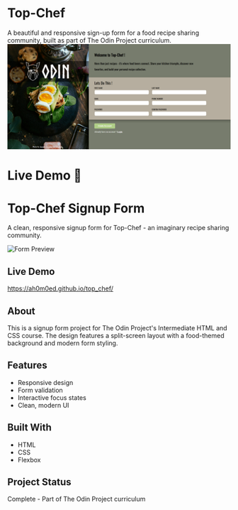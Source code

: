 # Top-Chef
A beautiful and responsive sign-up form for a food recipe sharing community, built as part of The Odin Project curriculum.
![Top-Chef Sign-up Form](./output.png)
# Live Demo 🔗

# Top-Chef Signup Form

A clean, responsive signup form for Top-Chef - an imaginary recipe sharing community.

![Form Preview](./imgs/design-preview.png)

## Live Demo
https://ah0m0ed.github.io/top_chef/

## About
This is a signup form project for The Odin Project's Intermediate HTML and CSS course. The design features a split-screen layout with a food-themed background and modern form styling.

## Features
- Responsive design
- Form validation
- Interactive focus states
- Clean, modern UI

## Built With
- HTML
- CSS
- Flexbox

## Project Status
Complete - Part of The Odin Project curriculum
